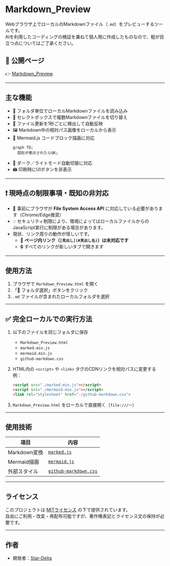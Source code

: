 # Markdown_Preview

Webブラウザ上でローカルのMarkdownファイル（`.md`）をプレビューするツールです。  
AIを利用したコーディングの検証を兼ねて個人用に作成したものなので、粗が目立つ点についてはご了承ください。  

## 🔗 公開ページ

👉 [Markdown_Preview](https://github.com/Star-Delta/Markdown_Preview)  

---

## 主な機能

- 📁 フォルダ単位でローカルMarkdownファイルを読み込み
- 📑 セレクトボックスで複数Markdownファイルを切り替え
- 🔄 ファイル更新を1秒ごとに検出して自動反映
- 🖼 Markdown中の相対パス画像をローカルから表示
- 🧠 Mermaid.js コードブロック描画に対応
  ```mermaid
  graph TD;
    図形が表示されたらOK;
  ```
- 🌙 ダーク／ライトモード自動切替に対応
- 🖨 印刷時にUIボタンを非表示

---

## ❗ 現時点の制限事項・既知の非対応
- 📌 事前にブラウザが **File System Access API** に対応している必要があります（Chrome/Edge推奨）  
- 💡 セキュリティ制限により、環境によってはローカルファイルからのJavaScript実行に制限がある場合があります。
- 現状、リンク周りの動作が怪しいです。
  - 🔗 **ページ内リンク（`[見出し](#見出し名)`）は未対応です**  
  - 🔒 すべてのリンクが新しいタブで開きます  

---

## 使用方法

1. ブラウザで `Markdown_Preview.html` を開く
2. 「📁 フォルダ選択」ボタンをクリック
3. `.md` ファイルが含まれたローカルフォルダを選択

---

## ✅ 完全ローカルでの実行方法

1. 以下のファイルを同じフォルダに保存  
   - `Markdown_Preview.html`
   - `marked.min.js`
   - `mermaid.min.js`
   - `github-markdown.css`

2. HTML内の `<script>` や `<link>` タグのCDNリンクを相対パスに変更する  
   例：

   ```html
   <script src="./marked.min.js"></script>
   <script src="./mermaid.min.js"></script>
   <link rel="stylesheet" href="./github-markdown.css">
   ```

3. `Markdown_Preview.html` をローカルで直接開く（`file:///〜`）

---

## 使用技術

| 項目         | 内容                                                                   |
| ------------ | ---------------------------------------------------------------------- |
| Markdown変換 | [`marked.js`](https://marked.js.org/)                                  |
| Mermaid描画  | [`mermaid.js`](https://mermaid.js.org/)                                |
| 外部スタイル | [`github-markdown.css`](https://sindresorhus.com/github-markdown-css/) |

---

## ライセンス

このプロジェクトは [MITライセンス](./LICENSE) の下で提供されています。  
自由にご利用・改変・再配布可能ですが、著作権表記とライセンス文の保持が必要です。

---

## 作者

- 開発者：[Star-Delta](https://github.com/Star-Delta)
